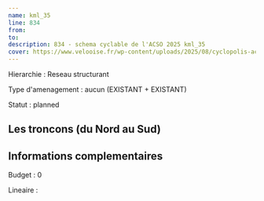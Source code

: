 ```yaml
---
name: kml_35 
line: 834
from: 
to:  
description: 834 - schema cyclable de l'ACSO 2025 kml_35 
cover: https://www.velooise.fr/wp-content/uploads/2025/08/cyclopolis-acso-834.jpg
---
```

Hierarchie : Reseau structurant

Type d'amenagement : aucun (EXISTANT + EXISTANT)

Statut : planned

## Les troncons (du Nord au Sud)

## Informations complementaires

Budget  : 0 

Lineaire :

